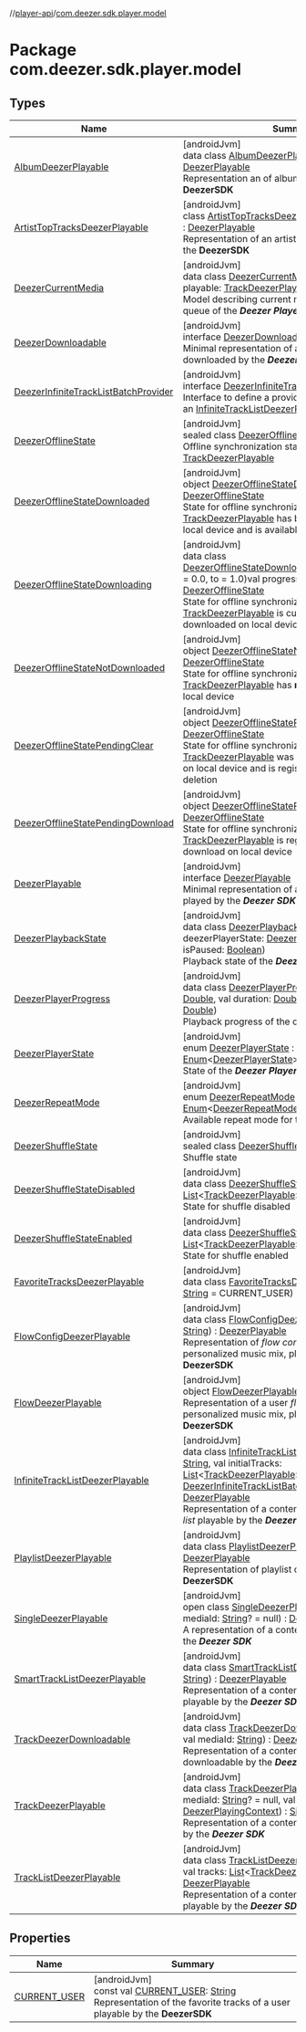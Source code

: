 //[player-api](../../index.md)/[com.deezer.sdk.player.model](index.md)

# Package com.deezer.sdk.player.model

## Types

| Name                                                                                        | Summary                                                                                                                                                                                                                                                                                                                                                                                                                                                                                                                                                                                                                                         |
| ------------------------------------------------------------------------------------------- | ----------------------------------------------------------------------------------------------------------------------------------------------------------------------------------------------------------------------------------------------------------------------------------------------------------------------------------------------------------------------------------------------------------------------------------------------------------------------------------------------------------------------------------------------------------------------------------------------------------------------------------------------- |
| [AlbumDeezerPlayable](-album-deezer-playable/index.md)                                      | [androidJvm]<br/>data class [AlbumDeezerPlayable](-album-deezer-playable/index.md)(val id: [String](https://kotlinlang.org/api/latest/jvm/stdlib/kotlin/-string/index.html)) : [DeezerPlayable](-deezer-playable/index.md)<br/>Representation an of album playable by the **DeezerSDK**                                                                                                                                                                                                                                                                                                                                                         |
| [ArtistTopTracksDeezerPlayable](-artist-top-tracks-deezer-playable/index.md)                | [androidJvm]<br/>class [ArtistTopTracksDeezerPlayable](-artist-top-tracks-deezer-playable/index.md)(val id: [String](https://kotlinlang.org/api/latest/jvm/stdlib/kotlin/-string/index.html)) : [DeezerPlayable](-deezer-playable/index.md)<br/>Representation of an artist top tracks playable by the **DeezerSDK**                                                                                                                                                                                                                                                                                                                            |
| [DeezerCurrentMedia](-deezer-current-media/index.md)                                        | [androidJvm]<br/>data class [DeezerCurrentMedia](-deezer-current-media/index.md)(val index: [Int](https://kotlinlang.org/api/latest/jvm/stdlib/kotlin/-int/index.html), val playable: [TrackDeezerPlayable](-track-deezer-playable/index.md)?)<br/>Model describing current media content from the queue of the **_Deezer Player_**                                                                                                                                                                                                                                                                                                             |
| [DeezerDownloadable](-deezer-downloadable/index.md)                                         | [androidJvm]<br/>interface [DeezerDownloadable](-deezer-downloadable/index.md)<br/>Minimal representation of a content that can be downloaded by the **_Deezer SDK_**                                                                                                                                                                                                                                                                                                                                                                                                                                                                           |
| [DeezerInfiniteTrackListBatchProvider](-deezer-infinite-track-list-batch-provider/index.md) | [androidJvm]<br/>interface [DeezerInfiniteTrackListBatchProvider](-deezer-infinite-track-list-batch-provider/index.md)<br/>Interface to define a provider of batch of tracks for an [InfiniteTrackListDeezerPlayable](-infinite-track-list-deezer-playable/index.md)                                                                                                                                                                                                                                                                                                                                                                            |
| [DeezerOfflineState](-deezer-offline-state/index.md)                                        | [androidJvm]<br/>sealed class [DeezerOfflineState](-deezer-offline-state/index.md)<br/>Offline synchronization state of a [TrackDeezerPlayable](-track-deezer-playable/index.md)                                                                                                                                                                                                                                                                                                                                                                                                                                                                |
| [DeezerOfflineStateDownloaded](-deezer-offline-state-downloaded/index.md)                   | [androidJvm]<br/>object [DeezerOfflineStateDownloaded](-deezer-offline-state-downloaded/index.md) : [DeezerOfflineState](-deezer-offline-state/index.md)<br/>State for offline synchronization indicating that a [TrackDeezerPlayable](-track-deezer-playable/index.md) has been downloaded on local device and is available offline                                                                                                                                                                                                                                                                                                            |
| [DeezerOfflineStateDownloading](-deezer-offline-state-downloading/index.md)                 | [androidJvm]<br/>data class [DeezerOfflineStateDownloading](-deezer-offline-state-downloading/index.md)(@[FloatRange](https://developer.android.com/reference/kotlin/androidx/annotation/FloatRange.html)(from = 0.0, to = 1.0)val progress: [Double](https://kotlinlang.org/api/latest/jvm/stdlib/kotlin/-double/index.html)) : [DeezerOfflineState](-deezer-offline-state/index.md)<br/>State for offline synchronization indicating that a [TrackDeezerPlayable](-track-deezer-playable/index.md) is currently being downloaded on local device                                                                                              |
| [DeezerOfflineStateNotDownloaded](-deezer-offline-state-not-downloaded/index.md)            | [androidJvm]<br/>object [DeezerOfflineStateNotDownloaded](-deezer-offline-state-not-downloaded/index.md) : [DeezerOfflineState](-deezer-offline-state/index.md)<br/>State for offline synchronization indicating that a [TrackDeezerPlayable](-track-deezer-playable/index.md) has **not** been downloaded on local device                                                                                                                                                                                                                                                                                                                      |
| [DeezerOfflineStatePendingClear](-deezer-offline-state-pending-clear/index.md)              | [androidJvm]<br/>object [DeezerOfflineStatePendingClear](-deezer-offline-state-pending-clear/index.md) : [DeezerOfflineState](-deezer-offline-state/index.md)<br/>State for offline synchronization indicating that a [TrackDeezerPlayable](-track-deezer-playable/index.md) was previously downloaded on local device and is registered for upcoming deletion                                                                                                                                                                                                                                                                                  |
| [DeezerOfflineStatePendingDownload](-deezer-offline-state-pending-download/index.md)        | [androidJvm]<br/>object [DeezerOfflineStatePendingDownload](-deezer-offline-state-pending-download/index.md) : [DeezerOfflineState](-deezer-offline-state/index.md)<br/>State for offline synchronization indicating that a [TrackDeezerPlayable](-track-deezer-playable/index.md) is registered for upcoming download on local device                                                                                                                                                                                                                                                                                                          |
| [DeezerPlayable](-deezer-playable/index.md)                                                 | [androidJvm]<br/>interface [DeezerPlayable](-deezer-playable/index.md)<br/>Minimal representation of a content that can be played by the **_Deezer SDK_**                                                                                                                                                                                                                                                                                                                                                                                                                                                                                       |
| [DeezerPlaybackState](-deezer-playback-state/index.md)                                      | [androidJvm]<br/>data class [DeezerPlaybackState](-deezer-playback-state/index.md)(val deezerPlayerState: [DeezerPlayerState](-deezer-player-state/index.md), val isPaused: [Boolean](https://kotlinlang.org/api/latest/jvm/stdlib/kotlin/-boolean/index.html))<br/>Playback state of the **_Deezer Player_**                                                                                                                                                                                                                                                                                                                                   |
| [DeezerPlayerProgress](-deezer-player-progress/index.md)                                    | [androidJvm]<br/>data class [DeezerPlayerProgress](-deezer-player-progress/index.md)(val position: [Double](https://kotlinlang.org/api/latest/jvm/stdlib/kotlin/-double/index.html), val duration: [Double](https://kotlinlang.org/api/latest/jvm/stdlib/kotlin/-double/index.html), val bufferingPosition: [Double](https://kotlinlang.org/api/latest/jvm/stdlib/kotlin/-double/index.html))<br/>Playback progress of the current track                                                                                                                                                                                                        |
| [DeezerPlayerState](-deezer-player-state/index.md)                                          | [androidJvm]<br/>enum [DeezerPlayerState](-deezer-player-state/index.md) : [Enum](https://kotlinlang.org/api/latest/jvm/stdlib/kotlin/-enum/index.html)&lt;[DeezerPlayerState](-deezer-player-state/index.md)&gt; <br/>State of the **_Deezer Player_**                                                                                                                                                                                                                                                                                                                                                                                         |
| [DeezerRepeatMode](-deezer-repeat-mode/index.md)                                            | [androidJvm]<br/>enum [DeezerRepeatMode](-deezer-repeat-mode/index.md) : [Enum](https://kotlinlang.org/api/latest/jvm/stdlib/kotlin/-enum/index.html)&lt;[DeezerRepeatMode](-deezer-repeat-mode/index.md)&gt; <br/>Available repeat mode for the **_Deezer Player_**                                                                                                                                                                                                                                                                                                                                                                            |
| [DeezerShuffleState](-deezer-shuffle-state/index.md)                                        | [androidJvm]<br/>sealed class [DeezerShuffleState](-deezer-shuffle-state/index.md)<br/>Shuffle state                                                                                                                                                                                                                                                                                                                                                                                                                                                                                                                                            |
| [DeezerShuffleStateDisabled](-deezer-shuffle-state-disabled/index.md)                       | [androidJvm]<br/>data class [DeezerShuffleStateDisabled](-deezer-shuffle-state-disabled/index.md)(val queue: [List](https://kotlinlang.org/api/latest/jvm/stdlib/kotlin.collections/-list/index.html)&lt;[TrackDeezerPlayable](-track-deezer-playable/index.md)&gt;) : [DeezerShuffleState](-deezer-shuffle-state/index.md)<br/>State for shuffle disabled                                                                                                                                                                                                                                                                                      |
| [DeezerShuffleStateEnabled](-deezer-shuffle-state-enabled/index.md)                         | [androidJvm]<br/>data class [DeezerShuffleStateEnabled](-deezer-shuffle-state-enabled/index.md)(val queue: [List](https://kotlinlang.org/api/latest/jvm/stdlib/kotlin.collections/-list/index.html)&lt;[TrackDeezerPlayable](-track-deezer-playable/index.md)&gt;) : [DeezerShuffleState](-deezer-shuffle-state/index.md)<br/>State for shuffle enabled                                                                                                                                                                                                                                                                                         |
| [FavoriteTracksDeezerPlayable](-favorite-tracks-deezer-playable/index.md)                   | [androidJvm]<br/>data class [FavoriteTracksDeezerPlayable](-favorite-tracks-deezer-playable/index.md)(val id: [String](https://kotlinlang.org/api/latest/jvm/stdlib/kotlin/-string/index.html) = CURRENT_USER) : [DeezerPlayable](-deezer-playable/index.md)                                                                                                                                                                                                                                                                                                                                                                                    |
| [FlowConfigDeezerPlayable](-flow-config-deezer-playable/index.md)                           | [androidJvm]<br/>data class [FlowConfigDeezerPlayable](-flow-config-deezer-playable/index.md)(val id: [String](https://kotlinlang.org/api/latest/jvm/stdlib/kotlin/-string/index.html)) : [DeezerPlayable](-deezer-playable/index.md)<br/>Representation of _flow config_ , i.e an infinite and personalized music mix, playable by the **DeezerSDK**                                                                                                                                                                                                                                                                                           |
| [FlowDeezerPlayable](-flow-deezer-playable/index.md)                                        | [androidJvm]<br/>object [FlowDeezerPlayable](-flow-deezer-playable/index.md) : [DeezerPlayable](-deezer-playable/index.md)<br/>Representation of a user _flow_, i.e an infinite and personalized music mix, playable by the **DeezerSDK**                                                                                                                                                                                                                                                                                                                                                                                                       |
| [InfiniteTrackListDeezerPlayable](-infinite-track-list-deezer-playable/index.md)            | [androidJvm]<br/>data class [InfiniteTrackListDeezerPlayable](-infinite-track-list-deezer-playable/index.md)(val id: [String](https://kotlinlang.org/api/latest/jvm/stdlib/kotlin/-string/index.html), val initialTracks: [List](https://kotlinlang.org/api/latest/jvm/stdlib/kotlin.collections/-list/index.html)&lt;[TrackDeezerPlayable](-track-deezer-playable/index.md)&gt;?, val batchProvider: [DeezerInfiniteTrackListBatchProvider](-deezer-infinite-track-list-batch-provider/index.md)) : [DeezerPlayable](-deezer-playable/index.md)<br/>Representation of a content of type _infinite track list_ playable by the **_Deezer SDK_** |
| [PlaylistDeezerPlayable](-playlist-deezer-playable/index.md)                                | [androidJvm]<br/>data class [PlaylistDeezerPlayable](-playlist-deezer-playable/index.md)(val id: [String](https://kotlinlang.org/api/latest/jvm/stdlib/kotlin/-string/index.html)) : [DeezerPlayable](-deezer-playable/index.md)<br/>Representation of playlist of tracks playable by the **DeezerSDK**                                                                                                                                                                                                                                                                                                                                         |
| [SingleDeezerPlayable](-single-deezer-playable/index.md)                                    | [androidJvm]<br/>open class [SingleDeezerPlayable](-single-deezer-playable/index.md)(val id: [String](https://kotlinlang.org/api/latest/jvm/stdlib/kotlin/-string/index.html), val mediaId: [String](https://kotlinlang.org/api/latest/jvm/stdlib/kotlin/-string/index.html)? = null) : [DeezerPlayable](-deezer-playable/index.md)<br/>A representation of a content that can be played by the **_Deezer SDK_**                                                                                                                                                                                                                                |
| [SmartTrackListDeezerPlayable](-smart-track-list-deezer-playable/index.md)                  | [androidJvm]<br/>data class [SmartTrackListDeezerPlayable](-smart-track-list-deezer-playable/index.md)(val id: [String](https://kotlinlang.org/api/latest/jvm/stdlib/kotlin/-string/index.html)) : [DeezerPlayable](-deezer-playable/index.md)<br/>Representation of a content of type _smart track list_ playable by the **_Deezer SDK_**                                                                                                                                                                                                                                                                                                      |
| [TrackDeezerDownloadable](-track-deezer-downloadable/index.md)                              | [androidJvm]<br/>data class [TrackDeezerDownloadable](-track-deezer-downloadable/index.md)(val id: [String](https://kotlinlang.org/api/latest/jvm/stdlib/kotlin/-string/index.html), val mediaId: [String](https://kotlinlang.org/api/latest/jvm/stdlib/kotlin/-string/index.html)) : [DeezerDownloadable](-deezer-downloadable/index.md)<br/>Representation of a content of type _track_ downloadable by the **_DeezerSDK_**                                                                                                                                                                                                                   |
| [TrackDeezerPlayable](-track-deezer-playable/index.md)                                      | [androidJvm]<br/>data class [TrackDeezerPlayable](-track-deezer-playable/index.md)(val id: [String](https://kotlinlang.org/api/latest/jvm/stdlib/kotlin/-string/index.html), var mediaId: [String](https://kotlinlang.org/api/latest/jvm/stdlib/kotlin/-string/index.html)? = null, val playingContext: [DeezerPlayingContext](../com.deezer.sdk.player.model.context/-deezer-playing-context/index.md)) : [SingleDeezerPlayable](-single-deezer-playable/index.md)<br/>Representation of a content of type _track_ playable by the **_Deezer SDK_**                                                                                            |
| [TrackListDeezerPlayable](-track-list-deezer-playable/index.md)                             | [androidJvm]<br/>data class [TrackListDeezerPlayable](-track-list-deezer-playable/index.md)(val id: [String](https://kotlinlang.org/api/latest/jvm/stdlib/kotlin/-string/index.html), val tracks: [List](https://kotlinlang.org/api/latest/jvm/stdlib/kotlin.collections/-list/index.html)&lt;[TrackDeezerPlayable](-track-deezer-playable/index.md)&gt;) : [DeezerPlayable](-deezer-playable/index.md)<br/>Representation of a content of type _track list_ playable by the **_Deezer SDK_**                                                                                                                                                   |

## Properties

| Name                                       | Summary                                                                                                                                                                                                                                   |
| ------------------------------------------ | ----------------------------------------------------------------------------------------------------------------------------------------------------------------------------------------------------------------------------------------- |
| [CURRENT_USER](-c-u-r-r-e-n-t_-u-s-e-r.md) | [androidJvm]<br/>const val [CURRENT_USER](-c-u-r-r-e-n-t_-u-s-e-r.md): [String](https://kotlinlang.org/api/latest/jvm/stdlib/kotlin/-string/index.html)<br/>Representation of the favorite tracks of a user playable by the **DeezerSDK** |
